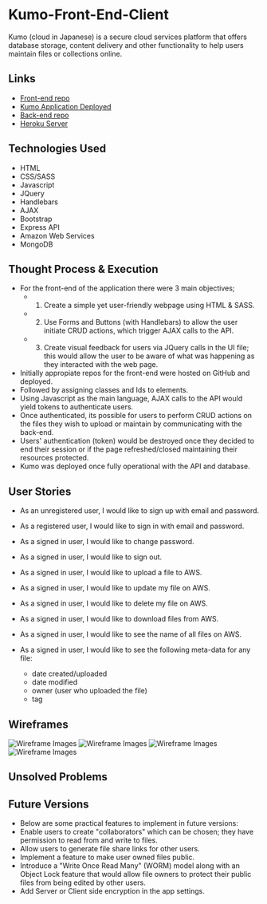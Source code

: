 # Kumo-Front-End-Client
  Kumo (cloud in Japanese) is a secure cloud services platform that offers database
  storage, content delivery and other functionality to help users maintain files or collections online.

## Links

* [Front-end repo]()
* [Kumo Application Deployed]()
* [Back-end repo]()
* [Heroku Server]()

## Technologies Used

* HTML
* CSS/SASS
* Javascript
* JQuery
* Handlebars
* AJAX
* Bootstrap
* Express API
* Amazon Web Services
* MongoDB

## Thought Process & Execution

* For the front-end of the application there were 3 main objectives;
  - 1. Create a simple yet user-friendly webpage using HTML & SASS.
  - 2. Use Forms and Buttons (with Handlebars) to allow the user initiate CRUD actions, which trigger AJAX calls to the API.
  - 3. Create visual feedback for users via JQuery calls in the UI file; this would allow the user to be aware of what was happening as they interacted with the web page.
* Initially appropiate repos for the front-end were hosted on GitHub and deployed.
* Followed by assigning classes and Ids to elements.
* Using Javascript as the main language, AJAX calls to the API would yield tokens to authenticate users.
* Once authenticated, its possible for users to perform CRUD actions on the files they wish to upload or maintain by
  communicating with the back-end.
* Users' authentication (token) would be destroyed once they decided to end their session or if the page refreshed/closed
  maintaining their resources protected.
* Kumo was deployed once fully operational with the API and database.

## User Stories

* As an unregistered user, I would like to sign up with email and password.

* As a registered user, I would like to sign in with email and password.

* As a signed in user, I would like to change password.

* As a signed in user, I would like to sign out.

* As a signed in user, I would like to upload a file to AWS.

* As a signed in user, I would like to update my file on AWS.

* As a signed in user, I would like to delete my file on AWS.

* As a signed in user, I would like to download files from AWS.

* As a signed in user, I would like to see the name of all files on AWS.

* As a signed in user, I would like to see the following meta-data for any file:

  - date created/uploaded
  - date modified
  - owner (user who uploaded the file)
  - tag



## Wireframes

![Wireframe Images](https://i.imgur.com/l0dJgX4.jpg)
![Wireframe Images](https://i.imgur.com/Jc4deOQ.jpg)
![Wireframe Images](https://i.imgur.com/aKgScT1.jpg)
![Wireframe Images](https://i.imgur.com/uoObCdN.jpg)


## Unsolved Problems

## Future Versions

* Below are some practical features to implement in future versions:
* Enable users to create "collaborators" which can be chosen; they have permission to read from and write to files.
* Allow users to generate file share links for other users.
* Implement a feature to make user owned files public.
* Introduce a "Write Once Read Many" (WORM) model along with an Object Lock feature that would allow file owners
  to protect their public files from being edited by other users.
* Add Server or Client side encryption in the app settings.
